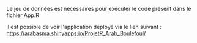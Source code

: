 Le jeu de données est nécessaires pour exécuter le code présent dans le fichier App.R

Il est possible de voir l'application déployé via le lien suivant : https://arabasma.shinyapps.io/ProjetR_Arab_Boulefoul/
